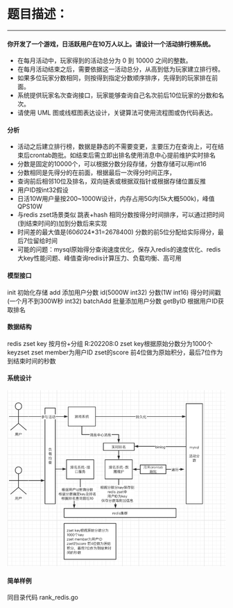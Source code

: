 # 题目描述：
***

#### 你开发了⼀个游戏，⽇活跃⽤户在10万⼈以上。请设计⼀个活动排⾏榜系统。
* 在每⽉活动中，玩家得到的活动总分为 0 到 10000 之间的整数。
* 在每⽉活动结束之后，需要依据这⼀活动总分，从⾼到低为玩家建⽴排⾏榜。
* 如果多位玩家分数相同，则按得到指定分数顺序排序，先得到的玩家排在前⾯。
* 系统提供玩家名次查询接⼝，玩家能够查询⾃⼰名次前后10位玩家的分数和名次。
* 请使⽤ UML 图或线框图表达设计，关键算法可使⽤流程图或伪代码表达。


#### 分析
* 活动之后建立排行榜，数据是静态的不需要变更，主要压力在查询上，可在结束后crontab跑批。如结束后需立即出排名使用消息中心提前维护实时排名
* 分数是固定的10000个，可以根据分数分段存储，分数存储可以用int16
* 分数相同是先得分的在前面，根据最后一次得分时间正序，
* 查询前后相邻10位及排名，双向链表或根据双指针或根据存储位置反推
* 用户ID按int32假设
* 日活10W用户量按200~1000W设计，内存占用5G内(5k大概500k)，峰值QPS10W
* 与redis zset场景类似 跳表+hash 相同分数按得分时间排序，可以通过把时间(到结束时间的)加到分数后来实现 
* 时间差的最大值是(60*60*24*31=2678400) 分数的前5位分配给实际得分，最后7位留给时间
* 可能的问题：mysql原始得分查询速度优化，保存入redis的速度优化、redis大key性能问题、峰值查询redis计算压力、负载均衡、高可用

#### 模型接口
init 初始化存储
add 添加用户分数 id(5000W int32) 分数(1W int16) 得分时间戳(一个月不到300W秒 int32)
batchAdd 批量添加用户分数
getByID 根据用户ID获取排名 

#### 数据结构
redis zset key 按月份+分组 R:202208:0
zset key根据原始分数分为1000个keyzset 
zset member为用户ID
zset的score 前4位做为原始积分，最后7位作为到结束时间的秒数


#### 系统设计
![图片](./rank.png)


#### 简单样例
同目录代码 rank_redis.go


